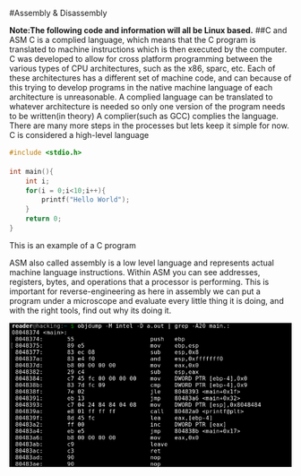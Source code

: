 #Assembly & Disassembly

**Note:The following code and information will all be Linux based.**
##C and ASM
C is a complied language, which means that the C program is translated to machine instructions
which is then executed by the computer. C was developed to allow for cross platform programming between
the various types of CPU architectures, such as the x86, sparc, etc. Each of these architectures has 
a different set of machine code, and can because of this trying to develop programs in the native machine language of
each architecture is unreasonable. A complied language can be translated to whatever architecture is needed so
only one version of the program needs to be written(in theory) A complier(such as GCC) complies the language. There are many more steps in the processes but lets keep it simple for now. C is considered a high-level language
```C
#include <stdio.h>

int main(){
    int i;
    for(i = 0;i<10;i++){
        printf("Hello World");
    }
    return 0;
}
```
This is an example of a C program

ASM also called assembly is a low level language and represents actual machine language instructions. Within ASM you can see addresses, registers, bytes, and operations that a processor is performing. This is important for reverse-engineering as here in assembly we can put a program under a microscope and evaluate every little thing it is doing, and with the right tools, find out why its doing it.

![Disassembled C program](images/hello_world_loop_asn.png)
